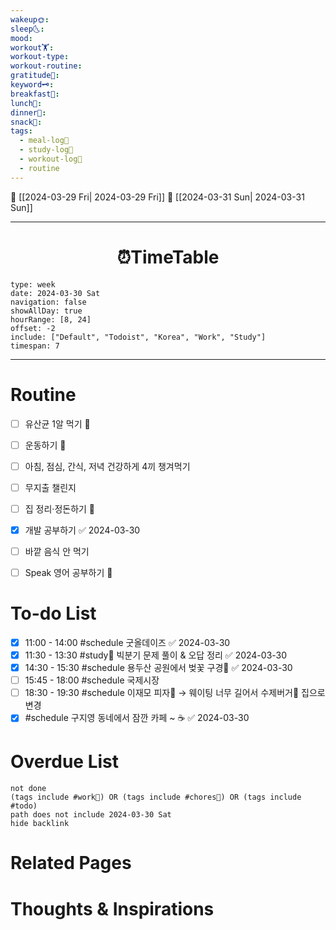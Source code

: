 ```yaml
---
wakeup🌞: 
sleep🌜: 
mood: 
workout🏋️: 
workout-type: 
workout-routine: 
gratitude🙏: 
keyword🗝️: 
breakfast🍳: 
lunch🍚: 
dinner🥗: 
snack🍬: 
tags:
  - meal-log📝
  - study-log📓
  - workout-log💪
  - routine
---
```


🔺 [[2024-03-29 Fri| 2024-03-29 Fri]]
🔻 [[2024-03-31 Sun| 2024-03-31 Sun]]
___
<h1> <center>⏰TimeTable </center> </h1>

```gEvent
type: week
date: 2024-03-30 Sat
navigation: false
showAllDay: true
hourRange: [8, 24]
offset: -2
include: ["Default", "Todoist", "Korea", "Work", "Study"]
timespan: 7
```

--- 


# Routine 

- [ ] 유산균 1알 먹기 🔼 
- [ ] 운동하기 🔼
- [ ] 아침, 점심, 간식, 저녁 건강하게 4끼 챙겨먹기
- [ ] 무지출 챌린지 
- [ ] 집 정리·정돈하기 🔼
- [x] 개발 공부하기 ✅ 2024-03-30
- [ ] 바깥 음식 안 먹기 
- [ ] Speak 영어 공부하기 🔼 


# To-do List

- [x] 11:00 - 14:00 #schedule 굿올데이즈 ✅ 2024-03-30
- [x] 11:30 - 13:30 #study📓 빅분기 문제 풀이 & 오답 정리 ✅ 2024-03-30
- [x] 14:30 - 15:30 #schedule 용두산 공원에서 벚꽃 구경🌸 ✅ 2024-03-30
- [ ] 15:45 - 18:00 #schedule 국제시장
- [ ] 18:30 - 19:30 #schedule 이재모 피자🍕
	→ 웨이팅 너무 길어서 수제버거🍔 집으로 변경 
- [x] #schedule 구지영 동네에서 잠깐 카페 ~ ☕ ✅ 2024-03-30
# Overdue List
```tasks
not done
(tags include #work💼) OR (tags include #chores🧺) OR (tags include #todo)
path does not include 2024-03-30 Sat
hide backlink
```

# Related Pages



# Thoughts & Inspirations

